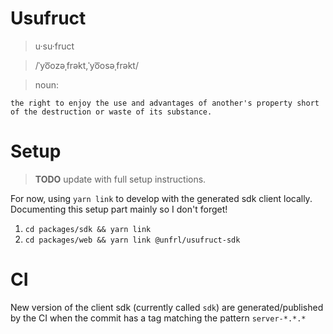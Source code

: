 # Usufruct

> u·su·fruct

> /ˈyo͞ozəˌfrəkt,ˈyo͞osəˌfrəkt/

> noun:

    the right to enjoy the use and advantages of another's property short of the destruction or waste of its substance.

# Setup

> **TODO** update with full setup instructions.

For now, using `yarn link` to develop with the generated sdk client locally. Documenting this setup part mainly so I don't forget!

1. `cd packages/sdk && yarn link`
2. `cd packages/web && yarn link @unfrl/usufruct-sdk`

# CI

New version of the client sdk (currently called `sdk`) are generated/published by the CI when the commit has a tag matching the pattern `server-*.*.*`

